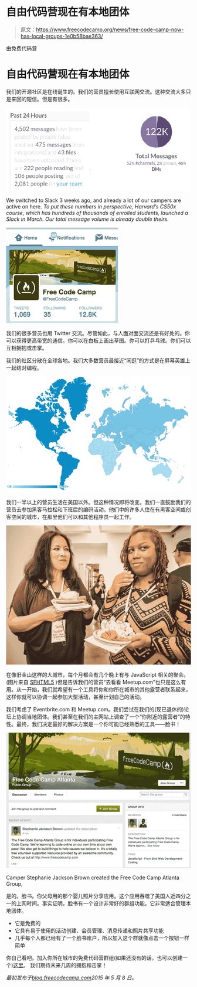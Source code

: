 # 自由代码营现在有本地团体

> 原文：<https://www.freecodecamp.org/news/free-code-camp-now-has-local-groups-1e0b58bae363/>

由免费代码营

# 自由代码营现在有本地团体

我们的开源社区是在线诞生的。我们的营员擅长使用互联网交流。这种交流大多只是来回的短信。但是有很多。

![1*Tl1s41UG5ue-mowh9ZxJWg](img/6bb7b092670b678a96b5c6699574da3f.png)

We switched to Slack 3 weeks ago, and already a lot of our campers are active on here. *To put these numbers in perspective, Harvard’s CS50x course, which has hundreds of thousands of enrolled students, launched a Slack in March. Our total message volume is already double theirs.*

![0*9rffzWigb6qLVlYO](img/65d47f25659c0c7e4c94e7afcaa86e4f.png)

我们的很多营员也用 Twitter 交流。尽管如此，与人面对面交流还是有好处的。你可以获得更高带宽的通信。你可以在白板上画出草图。你可以打乒乓球。你们可以互相拥抱或击掌。

我们的社区分散在全球各地。我们大多数营员最接近“闲逛”的方式是在屏幕英雄上一起结对编程。

![0*zpHDg0yxJSfW9WM7](img/530c5dfd5aa9bb00fab06d4111608b3b.png)

我们一半以上的营员生活在美国以外。但这种情况即将改变。我们一直鼓励我们的营员去参加黑客马拉松和下班后的编码活动。他们中的许多人住在有黑客空间或创客空间的城市，在那里他们可以和其他程序员一起工作。

![0*gJfcpZPW45HWpLxs](img/230edc2e237cf17261a92d5c84ec350e.png)

在像旧金山这样的大城市，每个月都会有几个晚上有与 JavaScript 相关的聚会。(图片来自 [SFHTML5](http://www.meetup.com/sfhtml5/) )但是告诉我们的营员“去看看 Meetup.com”也只是这么有用。从一开始，我们就希望有一个工具将你和你所在城市的其他露营者联系起来，这样你就可以协调一起参加大型活动，甚至计划自己的活动。

我们考虑了 Eventbrite.com 和 Meetup.com。我们尝试在我们的(现已退休的)论坛上协调当地团体。我们甚至在我们的主网站上调查了一个“你附近的露营者”的特性。最终，我们决定最好的解决方案是一个你可能已经熟悉的工具——脸书！

![0*CV-Ba9V1CJb5KQa0](img/9a931dd603feb19878f48d716c33d099.png)

Camper Stephanie Jackson Brown created the Free Code Camp Atlanta Group,

是的。脸书。你父母用的那个婴儿照片分享应用。这个应用吞噬了美国人近四分之一的上网时间。事实证明，脸书有一个设计非常好的群组功能。它非常适合管理本地团体。

*   它是免费的
*   它具有易于使用的活动创建、会员管理、消息传递和照片共享功能
*   几乎每个人都已经有了一个脸书账户，所以加入这个群就像点击一个按钮一样简单

你自己看吧。加入你所在城市的免费代码营群组(如果还没有的话，也可以创建一个)[这里](http://www.freecodecamp.com/field-guide/how-can-i-find-other-free-code-camp-campers-in-my-city)。
我们期待未来几周的拥抱和击掌！

*最初发布于[blog.freecodecamp.com](http://blog.freecodecamp.com/2015/05/free-code-camp-now-has-local-groups.html)2015 年 5 月 8 日。*